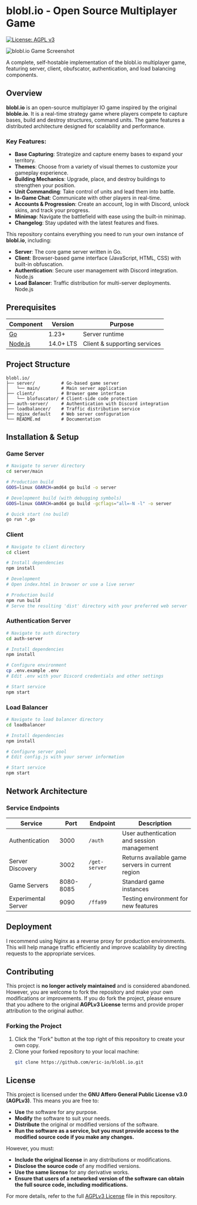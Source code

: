 # blobl.io - Open Source Multiplayer Game

[![License: AGPL v3](https://img.shields.io/badge/License-AGPLv3-blue.svg)](https://www.gnu.org/licenses/agpl-3.0)

![blobl.io Game Screenshot](https://github.com/io-eric/blobl.io/blob/main/preview.png)  

A complete, self-hostable implementation of the blobl.io multiplayer game, featuring server, client, obufscator, authentication, and load balancing components.

## Overview

**blobl.io** is an open-source multiplayer IO game inspired by the original **bloble.io**. It is a real-time strategy game where players compete to capture bases, build and destroy structures, command units. The game features a distributed architecture designed for scalability and performance.

### Key Features:
- **Base Capturing**: Strategize and capture enemy bases to expand your territory.
- **Themes**: Choose from a variety of visual themes to customize your gameplay experience.
- **Building Mechanics**: Upgrade, place, and destroy buildings to strengthen your position.
- **Unit Commanding**: Take control of units and lead them into battle.
- **In-Game Chat**: Communicate with other players in real-time.
- **Accounts & Progression**: Create an account, log in with Discord, unlock skins, and track your progress.
- **Minimap**: Navigate the battlefield with ease using the built-in minimap.
- **Changelog**: Stay updated with the latest features and fixes.

This repository contains everything you need to run your own instance of **blobl.io**, including:

- **Server**: The core game server written in Go.
- **Client**: Browser-based game interface (JavaScript, HTML, CSS) with built-in obfuscation.
- **Authentication**: Secure user management with Discord integration. Node.js
- **Load Balancer**: Traffic distribution for multi-server deployments. Node.js

## Prerequisites

| Component | Version | Purpose |
|-----------|---------|---------|
| [Go](https://golang.org/doc/install) | 1.23+ | Server runtime |
| [Node.js](https://nodejs.org/) | 14.0+ LTS | Client & supporting services |

## Project Structure

```
blobl.io/
├── server/          # Go-based game server
│   └── main/        # Main server application
├── client/          # Browser game interface
│   └── blofuscator/ # Client-side code protection
├── auth-server/     # Authentication with Discord integration
├── loadbalancer/    # Traffic distribution service
├── nginx_default    # Web server configuration
└── README.md        # Documentation
```

## Installation & Setup

### Game Server

```bash
# Navigate to server directory
cd server/main

# Production build
GOOS=linux GOARCH=amd64 go build -o server

# Development build (with debugging symbols)
GOOS=linux GOARCH=amd64 go build -gcflags="all=-N -l" -o server

# Quick start (no build)
go run *.go
```

### Client

```bash
# Navigate to client directory
cd client

# Install dependencies
npm install

# Development
# Open index.html in browser or use a live server

# Production build
npm run build
# Serve the resulting 'dist' directory with your preferred web server
```

### Authentication Server

```bash
# Navigate to auth directory
cd auth-server

# Install dependencies
npm install

# Configure environment
cp .env.example .env
# Edit .env with your Discord credentials and other settings

# Start service
npm start
```

### Load Balancer

```bash
# Navigate to load balancer directory
cd loadbalancer

# Install dependencies
npm install

# Configure server pool
# Edit config.js with your server information

# Start service
npm start
```

## Network Architecture

### Service Endpoints

| Service | Port | Endpoint | Description |
|---------|------|----------|-------------|
| Authentication | 3000 | `/auth` | User authentication and session management |
| Server Discovery | 3002 | `/get-server` | Returns available game servers in current region |
| Game Servers | 8080-8085 | `/` | Standard game instances |
| Experimental Server | 9090 | `/ffa99` | Testing environment for new features |

## Deployment

I recommend using Nginx as a reverse proxy for production environments. This will help manage traffic efficiently and improve scalability by directing requests to the appropriate services.

## Contributing

This project is **no longer actively maintained** and is considered abandoned. However, you are welcome to fork the repository and make your own modifications or improvements. If you do fork the project, please ensure that you adhere to the original **AGPLv3 License** terms and provide proper attribution to the original author.

### Forking the Project
1. Click the "Fork" button at the top right of this repository to create your own copy.
2. Clone your forked repository to your local machine:
   ```bash
   git clone https://github.com/eric-io/blobl.io.git
   ```

## License

This project is licensed under the **GNU Affero General Public License v3.0 (AGPLv3)**. This means you are free to:
- **Use** the software for any purpose.
- **Modify** the software to suit your needs.
- **Distribute** the original or modified versions of the software.
- **Run the software as a service, but you must provide access to the modified source code if you make any changes.**

However, you must:
- **Include the original license** in any distributions or modifications.
- **Disclose the source code** of any modified versions.
- **Use the same license** for any derivative works.
- **Ensure that users of a networked version of the software can obtain the full source code, including modifications.**

For more details, refer to the full [AGPLv3 License](LICENSE) file in this repository.

